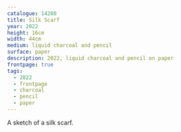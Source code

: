 ```yaml
---
catalogue: 14208
title: Silk Scarf
year: 2022
height: 16cm
width: 44cm
medium: liquid charcoal and pencil
surface: paper
description: 2022, liquid charcoal and pencil on paper
frontpage: true
tags: 
  - 2022
  - frontpage
  - charcoal
  - pencil
  - paper
---
```

A sketch of a silk scarf.
